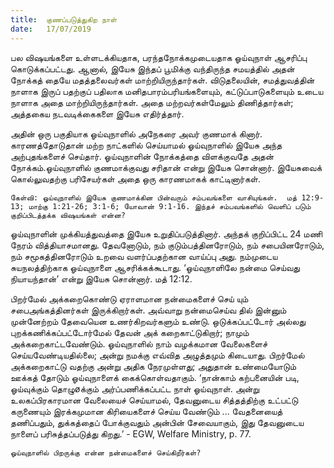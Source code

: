 ```yaml
---
title:  குணப்படுத்துகிற நாள்
date:   17/07/2019
---
```



பல விஷயங்களை உள்ளடக்கியதாக, பரந்தநோக்கமுடையதாக ஓய்வுநாள் ஆசரிப்பு கொடுக்கப்பட்டது. ஆனால், இயேசு இந்தப் பூமிக்கு வந்திருந்த சமயத்தில் அதன் நோக்கத் தையே மதத்தலைவர்கள் மாற்றியிருந்தார்கள். விடுதலையின், சமத்துவத்தின் நாளாக இருப் பதற்குப் பதிலாக மனிதபாரம்பரியங்களையும், கட்டுப்பாடுகளையும் உடைய நாளாக அதை மாற்றியிருந்தார்கள். அதை மற்றவர்கள்மேலும் திணித்தார்கள்; அத்தகைய நடவடிக்கைகளை இயேசு எதிர்த்தார்.

அதின் ஒரு பகுதியாக ஓய்வுநாளில் அநேகரை அவர் குணமாக் கினார். காரணத்தோடுதான் மற்ற நாட்களில் செய்யாமல் ஓய்வுநாளில் இயேசு அந்த அற்புதங்களைச் செய்தார். ஓய்வுநாளின் நோக்கத்தை விளக்குவதே அதன் நோக்கம்.ஓய்வுநாளில் குணமாக்குவது சரிதான் என்று இயேசு சொன்னார். இயேசுவைக் கொல்லுவதற்கு பரிசேயர்கள் அதை ஒரு காரணமாகக் காட்டினார்கள்.

`கேள்வி: ஓய்வுநாளில் இயேசு குணமாக்கின பின்வரும் சம்பவங்களை வாசியுங்கள்.  மத் 12:9-13; மாற்கு 1:21-26; 3:1-6; யோவான் 9:1-16. இந்தச் சம்பவங்களில் வெளிப் படும் குறிப்பிடத்தக்க விஷயங்கள் என்ன?`

ஓய்வுநாளின் முக்கியத்துவத்தை இயேசு உறுதிப்படுத்தினார். அந்தக் குறிப்பிட்ட 24 மணி நேரம் வித்தியாசமானது. தேவனோடும், நம் குடும்பத்தினரோடும், நம் சபையினரோடும், நம் சமூகத்தினரோடும் உறவை வளர்ப்பதற்கான வாய்ப்பு அது. நம்முடைய சுயநலத்திற்காக ஓய்வுநாளை ஆசரிக்கக்கூடாது. ‘ஓய்வுநாளிலே நன்மை செய்வது நியாயந்தான்’ என்று இயேசு சொன்னார். மத் 12:12.

பிறர்மேல் அக்கறைகொண்டு ஏராளமான நன்மைகளைச் செய் யும் சபைஅங்கத்தினர்கள் இருக்கிறார்கள். அவ்வாறு நன்மைசெய்வ தில் இன்னும் முன்னேற்றம் தேவையென உணர்கிறவர்களும் உண்டு. ஒடுக்கப்பட்டோர் அல்லது புறக்கணிக்கப்பட்டோர்மேல் தேவன் அக் கறைகாட்டுகிறார்; நாமும் அக்கறைகாட்டவேண்டும். ஓய்வுநாளில் நாம் வழக்கமான வேலைகளைச் செய்யவேண்டியதில்லை; அன்று நமக்கு எவ்வித அழுத்தமும் கிடையாது. பிறர்மேல் அக்கறைகாட்டு வதற்கு அன்று அதிக நேரமுள்ளது; அதுதான் உண்மையோடும் ஊக்கத் தோடும் ஓய்வுநாளைக் கைக்கொள்வதாகும். ‘நான்காம் கற்பனையின் படி, ஓய்வுக்கும் தொழுøக்கும் அர்ப்பணிக்கப்பட்ட நாள் ஓய்வுநாள். அன்று உலகப்பிரகாரமான வேலையைச் செய்யாமல், தேவனுடைய சித்தத்திற்கு உட்பட்டு கருணையும் இரக்கமுமான கிரியைகளைச் செய்ய வேண்டும் ... வேதனையைத் தணிப்பதும், துக்கத்தைப் போக்குவதும் அன்பின் சேவையாகும், இது தேவனுடைய நாளைப் பரிசுத்தப்படுத்து கிறது.’ - EGW, Welfare Ministry, p. 77.

`ஓய்வுநாளில் பிறருக்கு என்ன நன்மைகளைச் செய்கிறீர்கள்?`